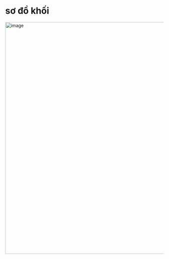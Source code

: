 # sơ đồ khối
<img width="1019" height="733" alt="image" src="https://github.com/user-attachments/assets/5b2d748f-9280-4132-97f0-6d2e20e6bba5" />
